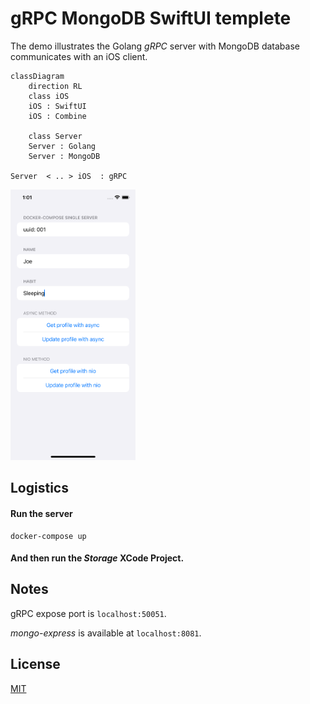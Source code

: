 # gRPC MongoDB SwiftUI templete

The demo illustrates the Golang *gRPC* server with MongoDB database communicates with an iOS client.

```mermaid
classDiagram
	direction RL
	class iOS
	iOS : SwiftUI
	iOS : Combine
	
	class Server
	Server : Golang
	Server : MongoDB

Server  < .. > iOS  : gRPC 
```



<img width="200" src="./ScreenShot.png"/>

## Logistics

#### Run the server

```shell
docker-compose up
```

#### And then run the *Storage* XCode Project.


## Notes
gRPC expose port is `localhost:50051`.

*mongo-express* is available at `localhost:8081`.


## License
[MIT](https://github.com/itsjohnye/grpc-helloworld-swiftui-client/blob/main/LICENSE)
